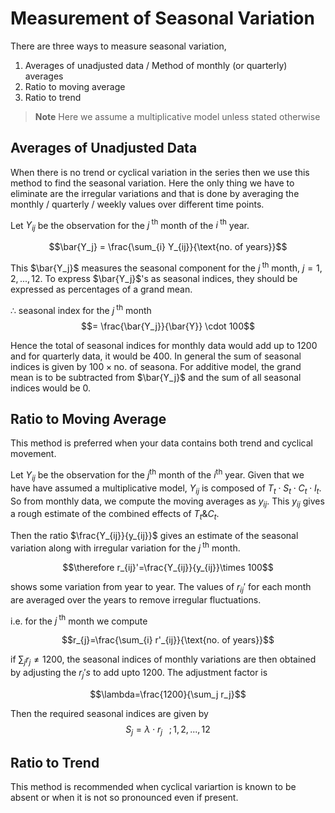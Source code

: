 # Measurement of Seasonal Variation 
There are three ways to measure seasonal variation, 
1. Averages of unadjusted data / Method of monthly (or quarterly) averages
2. Ratio to moving average 
3. Ratio to trend 

> **Note**
> Here we assume a multiplicative model unless stated otherwise 

## Averages of Unadjusted Data
When there is no trend or cyclical variation in the series then we use this method to find the seasonal variation. Here the only thing we have to eliminate are the irregular variations and that is done by averaging the monthly / quarterly / weekly values over different time points. 

Let $Y_{ij}$ be the observation for the $j^{\text{ th}}$ month of the $i^{\text{ th}}$ year.

$$\bar{Y_j} = \frac{\sum_{i} Y_{ij}}{\text{no. of years}}$$

This $\bar{Y_j}$ measures the seasonal component for the $j^{\text{ th}}$ month, $j = 1,2,...,12$. To express $\bar{Y_j}$'s as seasonal indices, they should be expressed as percentages of a grand mean. 

$\therefore$ seasonal index for the $j^{\text{ th}}$ month $$= \frac{\bar{Y_j}}{\bar{Y}} \cdot 100$$

Hence the total of seasonal indices for monthly data would add up to $1200$ and for quarterly data, it would be $400$. In general the sum of seasonal indices is given by $100 \times \text{no. of seasona}$. For additive model, the grand mean is to be subtracted from $\bar{Y_j}$ and the sum of all seasonal indices would be $0$.

## Ratio to Moving Average
This method is preferred when your data contains both trend and cyclical movement. 

Let $Y_{ij}$ be the observation for the $j^{\text{th}}$ month of the $i^{\text{th}}$ year. Given that we have have assumed a multiplicative model, $Y_{ij}$ is composed of $T_t\cdot S_t\cdot C_t\cdot I_t$. So from monthly data, we compute the moving averages as $y_{ij}$. This $y_{ij}$ gives a rough estimate of the combined effects of $T_t \& C_t$. 

Then the ratio $\frac{Y_{ij}}{y_{ij}}$ gives an estimate of the seasonal variation along with irregular variation for the $j^{\text{ th}}$ month. 

$$\therefore r_{ij}'=\frac{Y_{ij}}{y_{ij}}\times 100$$

shows some variation from year to year. The values of $r_{ij}'$ for each month are averaged over the years to remove irregular fluctuations. 

i.e. for the $j^\text{ th}$ month we compute 

$$r_{j}=\frac{\sum_{i} r'_{ij}}{\text{no. of years}}$$

if $\sum_{j}r_{j} \neq 1200$, the seasonal indices of monthly variations are then obtained by adjusting the $r_{j}'s$ to add upto $1200$. The adjustment factor is 

$$\lambda=\frac{1200}{\sum_j r_j}$$

Then the required seasonal indices are given by $$S_j=\lambda \cdot r_j \;\;\; ; 1,2,...,12$$

## Ratio to Trend
This method is recommended when cyclical variartion is known to be absent or when it is not so pronounced even if present.



